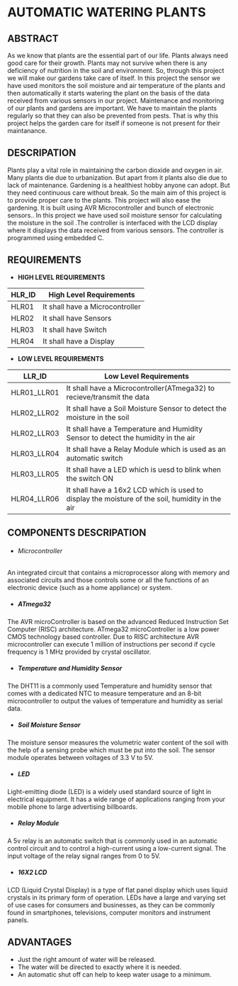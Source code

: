 # **AUTOMATIC WATERING PLANTS**

## **ABSTRACT**
As we know that plants are the essential part of our life. Plants always need good care for their growth. Plants may not survive when there is any deficiency of nutrition in the soil and environment. So, through this project we will make our gardens take care of itself. In this project the sensor we have used monitors the soil moisture and air temperature of the plants and then automatically it starts watering the plant on the basis of the data received from various sensors in our project. Maintenance and monitoring of our plants and gardens are important. We have to maintain the plants regularly so that they can also be prevented from pests. That is why this project helps the garden care for itself if someone is not present for their maintanance.

## **DESCRIPATION**
Plants play a vital role in maintaining the carbon dioxide and oxygen in air. Many plants die due to urbanization. But apart from it plants also die due to lack of maintenance. Gardening is a healthiest hobby anyone can adopt. But they need continuous care without break. So the main aim of this project is to provide proper care to the plants. This project will also ease the gardening. It is built using AVR Microcontroller and bunch of electronic sensors.. In this project we have used soil moisture sensor for calculating the moisture in the soil .The controller is interfaced with the LCD display where it displays the data received from various sensors. The controller is programmed using embedded C.

## **REQUIREMENTS**

- **HIGH LEVEL REQUIREMENTS**

|HLR_ID|High Level Requirements|
---|---|
|HLR01|It shall have a Microcontroller|
|HLR02|It shall have Sensors|
|HLR03|It shall have Switch|
|HLR04|It shall have a Display|

- **LOW LEVEL REQUIREMENTS**

|LLR_ID|Low Level Requirements|
---|---|
|HLR01_LLR01|It shall have a Microcontroller(ATmega32) to recieve/transmit the data|
|HLR02_LLR02|It shall have a Soil Moisture Sensor to detect the moisture in the soil|
|HLR02_LLR03|It shall have a Temperature and Humidity Sensor to detect the humidity in the air|
|HLR03_LLR04|It shall have a Relay Module which is used as an automatic switch|
|HLR03_LLR05|It shall have a LED which is uesd to blink when the switch ON|
|HLR04_LLR06|It shall have a 16x2 LCD which is used to display the moisture of the soil, humidity in the air|

## **COMPONENTS DESCRIPATION**

-  ###### Microcontroller
An integrated circuit that contains a microprocessor along with memory and associated circuits and those controls some or all the functions of an electronic device (such as a home appliance) or system.

- ##### ATmega32
The AVR microController is based on the advanced Reduced Instruction Set Computer (RISC) architecture. ATmega32 microController is a low power CMOS technology based controller. Due to RISC architecture AVR microcontroller can execute 1 million of instructions per second if cycle frequency is 1 MHz provided by crystal oscillator.

- ##### Temperature and Humidity Sensor
The DHT11 is a commonly used Temperature and humidity sensor that comes with a dedicated NTC to measure temperature and an 8-bit microcontroller to output the values of temperature and humidity as serial data.

- ##### Soil Moisture Sensor
The moisture sensor measures the volumetric water content of the soil with the help of a sensing probe which must be put into the soil. The sensor module operates between voltages of 3.3 V to 5V. 

- ##### LED
Light-emitting diode (LED) is a widely used standard source of light in electrical equipment. It has a wide range of applications ranging from your mobile phone to large advertising billboards.

- ##### Relay Module
A 5v relay is an automatic switch that is commonly used in an automatic control circuit and to control a high-current using a low-current signal. The input voltage of the relay signal ranges from 0 to 5V.

- ##### 16X2 LCD
LCD (Liquid Crystal Display) is a type of flat panel display which uses liquid crystals in its primary form of operation. LEDs have a large and varying set of use cases for consumers and businesses, as they can be commonly found in smartphones, televisions, computer monitors and instrument panels.

## **ADVANTAGES**
- Just the right amount of water will be released.
- The water will be directed to exactly where it is needed. 
- An automatic shut off can help to keep water usage to a minimum.

